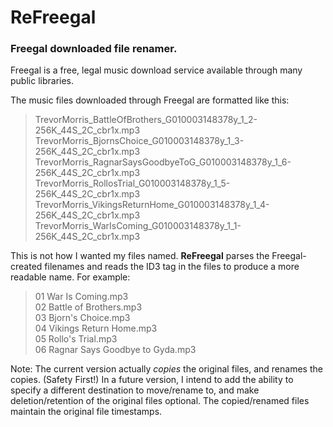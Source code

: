 # ReFreegal

### Freegal downloaded file renamer.

Freegal is a free, legal music download service available through many public libraries.

The music files downloaded through Freegal are formatted like this: 
> TrevorMorris_BattleOfBrothers_G010003148378y_1_2-256K_44S_2C_cbr1x.mp3
  TrevorMorris_BjornsChoice_G010003148378y_1_3-256K_44S_2C_cbr1x.mp3
  TrevorMorris_RagnarSaysGoodbyeToG_G010003148378y_1_6-256K_44S_2C_cbr1x.mp3
  TrevorMorris_RollosTrial_G010003148378y_1_5-256K_44S_2C_cbr1x.mp3
  TrevorMorris_VikingsReturnHome_G010003148378y_1_4-256K_44S_2C_cbr1x.mp3
  TrevorMorris_WarIsComing_G010003148378y_1_1-256K_44S_2C_cbr1x.mp3

This is not how I wanted my files named. **ReFreegal** parses the Freegal-created filenames and reads the ID3 tag in the files to produce a more readable name. For example: 
> 01 War Is Coming.mp3<br />
  02 Battle of Brothers.mp3<br />
  03 Bjorn's Choice.mp3<br />
  04 Vikings Return Home.mp3<br />
  05 Rollo's Trial.mp3<br />
  06 Ragnar Says Goodbye to Gyda.mp3

Note: The current version actually _copies_ the original files, and renames the copies. (Safety First!) In a future version, I intend to add the ability to specify a different destination to move/rename to, and make deletion/retention of the original files optional. The copied/renamed files maintain the original file timestamps.

